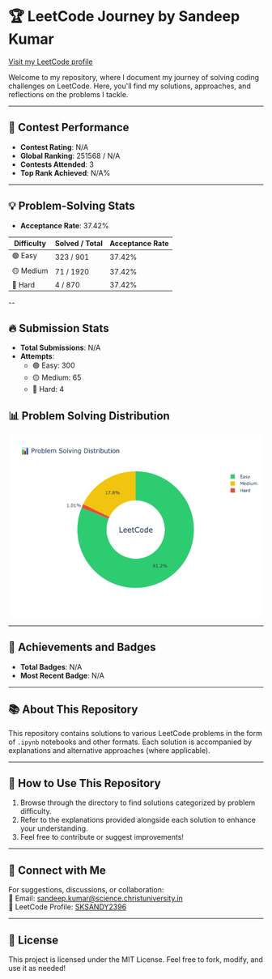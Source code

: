 <!-- Here’s a beautifully structured README for your GitHub repository:

---

# 🏆 LeetCode Journey by Sandeep Kumar  
[Visit my LeetCode profile](https://leetcode.com/u/SKSANDY2396/)  

Welcome to my repository, where I document my journey of solving coding challenges on LeetCode. Here, you'll find my solutions, approaches, and reflections on the problems I tackle.  

---

## 🚀 Contest Performance  
- **Contest Rating**: N/A  
- **Global Ranking**: 251568 / N/A  
- **Contests Attended**: 1  
- **Top Rank Achieved**: N/A%  

---

## 💡 Problem-Solving Stats  
- **Acceptance Rate**: 37.42%  
|----------------|---------------------|---------------------|----------------|  
| 🟢 Easy        | 323 / 901          | 37.42%              |
| 🟡 Medium      | 71 / 1920         | 37.42%             |
| 🔴 Hard        | 4 / 870            | 37.42%             |

---

## 🔥 Submission Stats  
- **Total Submissions**: N/A  
- **Attempts**:  
  - 🟢 Easy: 41  
  - 🟡 Medium: 15  
  - 🔴 Hard: 7  

---

## 🏅 Achievements and Badges  
- **Total Badges**: N/A  
- **Most Recent Badge**: N/A  

---

## 📚 About This Repository  
This repository contains solutions to various LeetCode problems in the form of `.ipynb` notebooks and other formats. Each solution is accompanied by explanations and alternative approaches (where applicable).  

---

## 🌟 How to Use This Repository  
1. Browse through the directory to find solutions categorized by problem difficulty.  
2. Refer to the explanations provided alongside each solution to enhance your understanding.  
3. Feel free to contribute or suggest improvements!

---

## 💬 Connect with Me  
For suggestions, discussions, or collaboration:  
📧 Email: sandeep.kumar@science.christuniversity.in  
🔗 LeetCode Profile: [SKSANDY2396](https://leetcode.com/u/SKSANDY2396/)  

---
 -->


# 🏆 LeetCode Journey by Sandeep Kumar  
[Visit my LeetCode profile](https://leetcode.com/u/SKSANDY2396/)  

Welcome to my repository, where I document my journey of solving coding challenges on LeetCode. Here, you'll find my solutions, approaches, and reflections on the problems I tackle.  

---

## 🚀 Contest Performance  
- **Contest Rating**: N/A  
- **Global Ranking**: 251568 / N/A  
- **Contests Attended**: 3  
- **Top Rank Achieved**: N/A%  

---

## 💡 Problem-Solving Stats  
- **Acceptance Rate**: 37.42%  

| Difficulty | Solved / Total | Acceptance Rate |
|------------|----------------|-----------------|
| 🟢 Easy        | 323 / 901          | 37.42%              |
| 🟡 Medium      | 71 / 1920         | 37.42%             |
| 🔴 Hard        | 4 / 870            | 37.42%             |

--

## 🔥 Submission Stats  
- **Total Submissions**: N/A  
- **Attempts**:  
  - 🟢 Easy: 300  
  - 🟡 Medium: 65  
  - 🔴 Hard: 4  

## 📊 Problem Solving Distribution

![LeetCode Stats](leetcode_stats.png)

---

## 🏅 Achievements and Badges  
- **Total Badges**: N/A  
- **Most Recent Badge**: N/A  

---

## 📚 About This Repository  
This repository contains solutions to various LeetCode problems in the form of `.ipynb` notebooks and other formats. Each solution is accompanied by explanations and alternative approaches (where applicable).  

---

## 🌟 How to Use This Repository  
1. Browse through the directory to find solutions categorized by problem difficulty.  
2. Refer to the explanations provided alongside each solution to enhance your understanding.  
3. Feel free to contribute or suggest improvements!

---

## 💬 Connect with Me  
For suggestions, discussions, or collaboration:  
📧 Email: sandeep.kumar@science.christuniversity.in  
🔗 LeetCode Profile: [SKSANDY2396](https://leetcode.com/u/SKSANDY2396/)  

---
## 📄 License

This project is licensed under the MIT License. Feel free to fork, modify, and use it as needed!